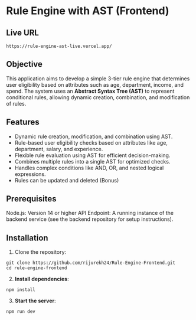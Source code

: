 # Rule Engine with AST (Frontend)

## Live URL
```https://rule-engine-ast-live.vercel.app/```

## Objective
This application aims to develop a simple 3-tier rule engine that determines user eligibility based on
attributes such as age, department, income, and spend. The system uses an **Abstract Syntax Tree (AST)** to
represent conditional rules, allowing dynamic creation, combination, and modification of rules.

## Features
- Dynamic rule creation, modification, and combination using AST.
- Rule-based user eligibility checks based on attributes like age, department, salary, and experience.
- Flexible rule evaluation using AST for efficient decision-making.
- Combines multiple rules into a single AST for optimized checks.
- Handles complex conditions like AND, OR, and nested logical expressions.
- Rules can be updated and deleted (Bonus)

## Prerequisites
Node.js: Version 14 or higher
API Endpoint: A running instance of the backend service (see the backend repository for setup instructions).

## Installation
1. Clone the repository:
 ```
 git clone https://github.com/rijurekh24/Rule-Engine-Frontend.git
 cd rule-engine-frontend
 ```
2. **Install dependencies**:
 ```
 npm install
 ```
3. **Start the server**:
 ```
 npm run dev
 ```
